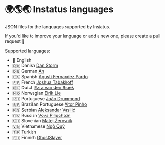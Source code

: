 # 🌍🌎🌏 Instatus languages

JSON files for the languages supported by Instatus.

If you'd like to improve your language or add a new one, please create a pull request 🚀

Supported languages:
- 🏴󠁧󠁢󠁥󠁮󠁧󠁿 English
- 🇩🇰 Danish [Dan Storm](https://github.com/Repox)
- 🇩🇪 German [An](https://twitter.com/AnTheMaker)
- 🇪🇸 Spanish [Agusti Fernandez Pardo](https://github.com/agustif)
- 🇫🇷 French [Joshua Tabakhoff](https://twitter.com/joshtab_)
- 🇳🇱 Dutch [Ezra van den Broek](https://twitter.com/ezraistaken)
- 🇳🇴 Norwegian [Eirik Lie](https://github.com/eiriklie)
- 🇵🇹 Portuguese [João Drummond](https://github.com/jlcd)
- 🇧🇷 Brazilian Portuguese [Vitor Pinho](https://github.com/vitor-ao)
- 🇷🇸 Serbian [Aleksandar Vasilić](https://github.com/net-tech)
- 🇷🇺 Russian [Vova Pilipchatin](https://twitter.com/VPilipchatin)
- 🇸🇮 Slovenian [Matej Žerovnik](https://github.com/matejzero)
- 🇻🇳 Vietnamese [Ngô Quý](https://github.com/JustHmmmm)
- 🇹🇷 Turkish
- 🇫🇮 Finnish [GhostSlayer](https://github.com/GhostSlayer)
